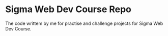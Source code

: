 # Sigma Web Dev Course Repo
The code writtem by me for practise and challenge projects for Sigma Web Dev Course.
